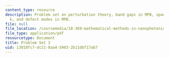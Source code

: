 ```yaml
---
content_type: resource
description: Problem set on perturbation theory, band gaps in MPB, space group of
  k, and defect modes in MPB.
file: null
file_location: /coursemedia/18-369-mathematical-methods-in-nanophotonics-spring-2008/13018fc7dc218aa459032b11dbf17ab7_pset3.pdf
file_type: application/pdf
resourcetype: Document
title: Problem Set 3
uid: 13018fc7-dc21-8aa4-5903-2b11dbf17ab7
---
```

